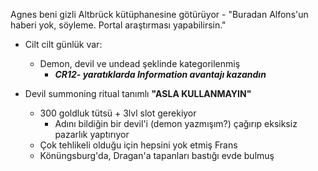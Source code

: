 Agnes beni gizli Altbrück kütüphanesine götürüyor
  	- "Buradan Alfons'un haberi yok, söyleme. Portal araştırması yapabilirsin."
  
  - Cilt cilt günlük var:
  	- Demon, devil ve undead şeklinde kategorilenmiş
  		- ***CR12- yaratıklarda Information avantajı kazandın***
  
  - Devil summoning ritual tanımlı **"ASLA KULLANMAYIN"**
  	- 300 goldluk tütsü + 3lvl slot gerekiyor
  		- Adını bildiğin bir devil'i (demon yazmışım?) çağırıp eksiksiz pazarlık yaptırıyor
  	- Çok tehlikeli olduğu için hepsini yok etmiş Frans
  	- Könüngsburg'da, Dragan'a tapanları bastığı evde bulmuş